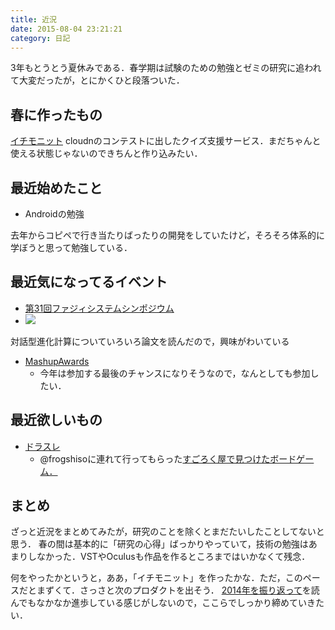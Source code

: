 ```yaml
---
title: 近況
date: 2015-08-04 23:21:21
category: 日記
---
```


3年もとうとう夏休みである．春学期は試験のための勉強とゼミの研究に追われて大変だったが，とにかくひと段落ついた．

## 春に作ったもの

<a href="https://mloa.net/ichimonitto/">イチモニット</a>
cloudnのコンテストに出したクイズ支援サービス．まだちゃんと使える状態じゃないのできちんと作り込みたい．

## 最近始めたこと

- Androidの勉強

去年からコピペで行き当たりばったりの開発をしていたけど，そろそろ体系的に学ぼうと思って勉強している．

## 最近気になってるイベント

- <a href="https://fss2015.j-soft.org/">第31回ファジィシステムシンポジウム</a>
- <a href="https://fss2015.j-soft.org/"><img src="https://fss2015.j-soft.org/src/body_top2.jpg"></a>

対話型進化計算についていろいろ論文を読んだので，興味がわいている

- <a href="https://mashupaward.jp/">MashupAwards</a>
    - 今年は参加する最後のチャンスになりそうなので，なんとしても参加したい．

## 最近欲しいもの

- <a href="https://shop.giant-hobby.com/shopdetail/000000001802/">ドラスレ</a>
    - @frogshisoに連れて行ってもらった<a href="https://sugorokuya.jp/">すごろく屋で見つけたボードゲーム．</a>

## まとめ

ざっと近況をまとめてみたが，研究のことを除くとまだたいしたことしてないと思う．
春の間は基本的に「研究の心得」ばっかりやっていて，技術の勉強はあまりしなかった．VSTやOculusも作品を作るところまではいかなくて残念．

何をやったかというと，ああ，「イチモニット」を作ったかな．ただ，このペースだとまずくて．さっさと次のプロダクトを出そう．
<a href="https://salmon2073.net/2014%E5%B9%B4%E3%82%92%E6%8C%AF%E3%82%8A%E8%BF%94%E3%81%A3%E3%81%A6/">2014年を振り返って</a>を読んでもなかなか進歩している感じがしないので，ここらでしっかり締めていきたい．

